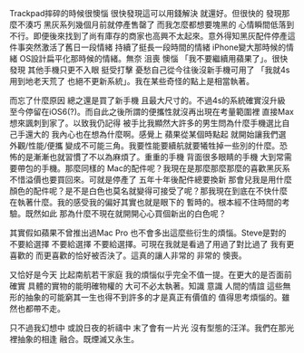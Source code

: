  Trackpad摔碎的時候很懊惱 很快發現這可以用錢解決 就還好。但很快的 發現那麼不湊巧 黑灰系列幾個月前就停產售罄了 而我怎麼都想要塊黑的 心情瞬間低落到不行。即便後來找到了尚有庫存的商家也高興不太起來。意外得知黑灰配件停產這件事突然激活了舊日一段情緒 持續了挺長一段時間的情緒 iPhone變大那時候的情緒 OS設計扁平化那時候的情緒。無奈 沮喪 懊惱 「我不要繼續用蘋果了」。很快發現 其他手機只更不入眼 挺受打擊 憂愁自己從今往後沒新手機可用了 「我就4s用到地老天荒了 也絕不更新系統」。我在某些奇怪的點上是相當執著。
 
而忘了什麼原因 總之還是買了新手機 且最大尺寸的。不過4s的系統確實沒升級 至今停留在iOS6(?)。而自此之後所謂的便攜性就沒再出現在考量範圍裡 直接Max 想來諷刺到家了。以致我仍記得 被手比我顯然大許多的男生問為什麼手機選比自己手還大的 我內心也在想為什麼啊。感覺上 蘋果從某個時點起 就開始讓我們選 外觀/性能/便攜 變成不可能三角。我要性能要續航就要犧牲掉一些別的什麼。恐怖的是漸漸也就習慣了不以為麻煩了。重重的手機 背面很多眼睛的手機 大到常需要帶包的手機。那麼同樣的 Mac的配件呢？我現在是那麼那麼那麼的喜歡黑灰系 不惜溢價也要買回來。可就是停產了 五年十年後配件總要換新 那會兒我是用什麼顏色的配件呢？是不是白色也莫名就變得可接受了呢？那我現在到底在不快什麼 在執著什麼。我的感受我的偏好其實也就是眼下的 暫時的。根本經不住時間的考驗。既然如此 那為什麼不現在就開開心心買個新出的白色呢？

其實假如蘋果不曾推出過Mac Pro 也不會多出這麼些衍生的煩惱。Steve是對的 不要給選擇 不要給選擇 不要給選擇。可現在我就是看過了用過了對比過了 我有更喜歡的 而更喜歡的恰好被否決了。這真的讓人非常的 非常的 懊喪。

又恰好是今天 比起南航若干家庭 我的煩惱似乎完全不值一提。在更大的是否面前 確實 具體的實物的能明確物權的 大可不必太執著。知識 意識 人間的情誼 這些無形的抽象的可能窮其一生也得不到許多的才是真正有價值的 值得思考煩惱的。雖然也都帶不走。

只不過我幻想中 或說日夜的祈禱中 末了會有一片光 沒有型態的汪洋。我們在那光裡抽象的相逢 融合。既煙滅又永生。
